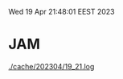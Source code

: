 Wed 19 Apr 21:48:01 EEST 2023
# JAM
<a href='./cache/202304/19_21.log'>./cache/202304/19_21.log</a>
